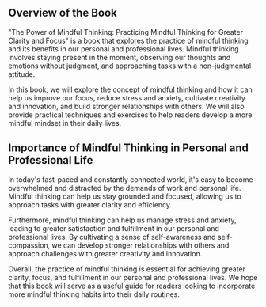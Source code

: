 
Overview of the Book
--------------------

"The Power of Mindful Thinking: Practicing Mindful Thinking for Greater Clarity and Focus" is a book that explores the practice of mindful thinking and its benefits in our personal and professional lives. Mindful thinking involves staying present in the moment, observing our thoughts and emotions without judgment, and approaching tasks with a non-judgmental attitude.

In this book, we will explore the concept of mindful thinking and how it can help us improve our focus, reduce stress and anxiety, cultivate creativity and innovation, and build stronger relationships with others. We will also provide practical techniques and exercises to help readers develop a more mindful mindset in their daily lives.

Importance of Mindful Thinking in Personal and Professional Life
----------------------------------------------------------------

In today's fast-paced and constantly connected world, it's easy to become overwhelmed and distracted by the demands of work and personal life. Mindful thinking can help us stay grounded and focused, allowing us to approach tasks with greater clarity and efficiency.

Furthermore, mindful thinking can help us manage stress and anxiety, leading to greater satisfaction and fulfillment in our personal and professional lives. By cultivating a sense of self-awareness and self-compassion, we can develop stronger relationships with others and approach challenges with greater creativity and innovation.

Overall, the practice of mindful thinking is essential for achieving greater clarity, focus, and fulfillment in our personal and professional lives. We hope that this book will serve as a useful guide for readers looking to incorporate more mindful thinking habits into their daily routines.
